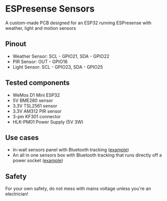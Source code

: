 # ESPresense Sensors
A custom-made PCB designed for an ESP32 running ESPresense with weather, light and motion sensors

## Pinout
- Weather Sensor: SCL - GPIO21, SDA - GPIO22
- PIR Sensor: OUT - GPIO16
- Light Sensor: SCL - GPIO23, SDA - GPIO25

## Tested components
- WeMos D1 Mini ESP32
- 5V BME280 sensor
- 3.3V TSL2561 sensor
- 3.3V AM312 PIR sensor
- 3-pin KF301 connector
- HLK-PM01 Power Supply (5V 3W)

## Use cases
- In-wall sensors panel with Bluetooth tracking ([example](https://user-images.githubusercontent.com/13995143/182904870-07395cbf-d0ec-4150-bce3-0d9bd180927a.jpeg))
- An all in one sensors box with Bluetooth tracking that runs directly off a power socket ([example](https://user-images.githubusercontent.com/13995143/182908361-53876687-a3c8-4eaa-b51e-a6eea644f2ed.png))

## Safety
For your own safety, do not mess with mains voltage unless you're an electrician!

